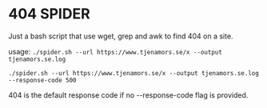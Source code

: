# 404 SPIDER                                                                                                                                

Just a bash script that use wget, grep and awk to find 404 on a site.

usage: 
   `./spider.sh --url https://www.tjenamors.se/x --output tjenamors.se.log`
   
   `./spider.sh --url https://www.tjenamors.se/x --output tjenamors.se.log --response-code 500`

404 is the default response code if no --response-code flag is provided.
